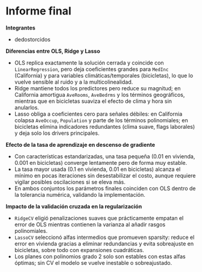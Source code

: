 # Informe final

**Integrantes**
- dedostorcidos

**Diferencias entre OLS, Ridge y Lasso**
- OLS replica exactamente la solución cerrada y coincide con `LinearRegression`, pero deja coeficientes grandes para `MedInc` (California) y para variables climáticas/temporales (bicicletas), lo que lo vuelve sensible al ruido y a la multicolinealidad.
- Ridge mantiene todos los predictores pero reduce su magnitud; en California amortigua `AveRooms`, `AveBedrms` y los términos geográficos, mientras que en bicicletas suaviza el efecto de clima y hora sin anularlos.
- Lasso obliga a coeficientes cero para señales débiles: en California colapsa `AveOccup`, `Population` y parte de los términos polinomiales; en bicicletas elimina indicadores redundantes (clima suave, flags laborales) y deja solo los drivers principales.

**Efecto de la tasa de aprendizaje en descenso de gradiente**
- Con características estandarizadas, una tasa pequeña (0.01 en vivienda, 0.001 en bicicletas) converge lentamente pero de forma muy estable.
- La tasa mayor usada (0.1 en vivienda, 0.01 en bicicletas) alcanza el mínimo en pocas iteraciones sin desestabilizar el costo, aunque requiere vigilar posibles oscilaciones si se eleva más.
- En ambos conjuntos los parámetros finales coinciden con OLS dentro de la tolerancia numérica, validando la implementación.

**Impacto de la validación cruzada en la regularización**
- `RidgeCV` eligió penalizaciones suaves que prácticamente empatan el error de OLS mientras contienen la varianza al añadir rasgos polinomiales.
- `LassoCV` seleccionó alfas intermedios que promueven sparsity: reduce el error en vivienda gracias a eliminar redundancias y evita sobreajuste en bicicletas, sobre todo con expansiones cuadráticas.
- Los planes con polinomios grado 2 solo son estables con estas alfas óptimas; sin CV el modelo se vuelve inestable o sobreajustado.
